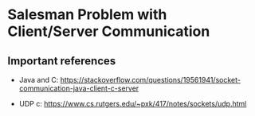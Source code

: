 # Salesman Problem with Client/Server Communication

## Important references

* Java and C: https://stackoverflow.com/questions/19561941/socket-communication-java-client-c-server

* UDP c: https://www.cs.rutgers.edu/~pxk/417/notes/sockets/udp.html
